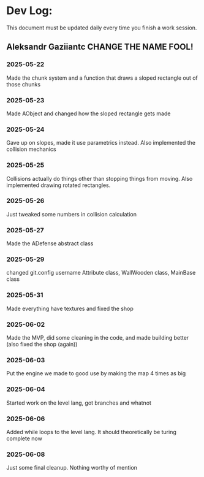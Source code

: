 # Dev Log:

This document must be updated daily every time you finish a work session.

## Aleksandr Gaziiantc CHANGE THE NAME FOOL!

### 2025-05-22

Made the chunk system and a function that draws a sloped rectangle out of those chunks

### 2025-05-23

Made AObject and changed how the sloped rectangle gets made

### 2025-05-24 

Gave up on slopes, made it use parametrics instead. Also implemented the collision mechanics 

### 2025-05-25 

Collisions actually do things other than stopping things from moving. Also implemented drawing rotated rectangles. 

### 2025-05-26

Just tweaked some numbers in collision calculation

### 2025-05-27 

Made the ADefense abstract class

### 2025-05-29

changed git.config username
Attribute class, WallWooden class, MainBase class

### 2025-05-31 

Made everything have textures and fixed the shop

### 2025-06-02

Made the MVP, did some cleaning in the code, and made building better (also fixed the shop (again))

### 2025-06-03

Put the engine we made to good use by making the map 4 times as big

### 2025-06-04 

Started work on the level lang, got branches and whatnot 

### 2025-06-06

Added while loops to the level lang. It should theoretically be turing complete now

### 2025-06-08

Just some final cleanup. Nothing worthy of mention